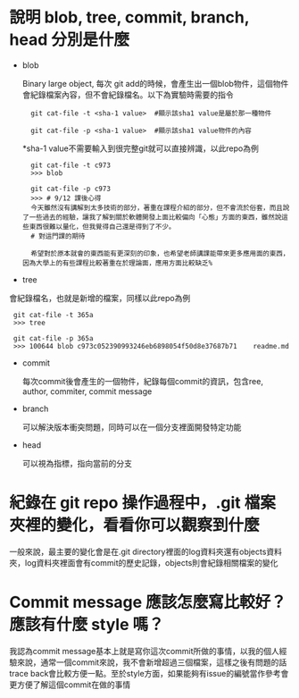 # 說明 blob, tree, commit, branch, head 分別是什麼

* blob

   Binary large object, 每次 git add的時候，會產生出一個blob物件，這個物件會紀錄檔案內容，但不會紀錄檔名。以下為實驗時需要的指令

        git cat-file -t <sha-1 value>  #顯示該sha1 value是屬於那一種物件

        git cat-file -p <sha-1 value>  #顯示該sha1 value物件的內容

   *sha-1 value不需要輸入到很完整git就可以直接辨識，以此repo為例

    
        git cat-file -t c973
        >>> blob

        git cat-file -p c973
        >>> # 9/12 課後心得
        今天雖然沒有講解到太多技術的部分，著重在課程介紹的部分，但不會流於俗套，而且說了一些過去的經驗，讓我了解到關於軟體開發上面比較偏向「心態」方面的東西，雖然說這些東西很難以量化，但我覺得自己還是得到了不少。
        # 對這門課的期待

        希望對於原本就會的東西能有更深刻的印象，也希望老師講課能帶來更多應用面的東西，因為大學上的有些課程比較著重在於理論面，應用方面比較缺乏% 


* tree

會紀錄檔名，也就是新增的檔案，同樣以此repo為例

     git cat-file -t 365a
     >>> tree 

     git cat-file -p 365a
     >>> 100644 blob c973c052390993246eb6898054f50d8e37687b71    readme.md

* commit

  每次commit後會產生的一個物件，紀錄每個commit的資訊，包含ree, author, commiter, commit message

* branch

  可以解決版本衝突問題，同時可以在一個分支裡面開發特定功能

* head

  可以視為指標，指向當前的分支

# 紀錄在 git repo 操作過程中，.git 檔案夾裡的變化，看看你可以觀察到什麼

一般來說，最主要的變化會是在.git directory裡面的log資料夾還有objects資料夾，log資料夾裡面會有commit的歷史記錄，objects則會紀錄相關檔案的變化


# Commit message 應該怎麼寫比較好？應該有什麼 style 嗎？

我認為commit message基本上就是寫你這次commit所做的事情，以我的個人經驗來說，通常一個commit來說，我不會新增超過三個檔案，這樣之後有問題的話trace back會比較方便一點。至於style方面，如果能夠有issue的編號當作參考會更方便了解這個commit在做的事情